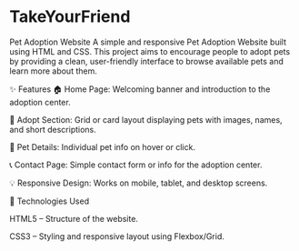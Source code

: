 # TakeYourFriend
 Pet Adoption Website  A simple and responsive Pet Adoption Website built using HTML and CSS. This project aims to encourage people to adopt pets by providing a clean, user-friendly interface to browse available pets and learn more about them. 
 
 ✨ Features
🏠 Home Page: Welcoming banner and introduction to the adoption center.

🐶 Adopt Section: Grid or card layout displaying pets with images, names, and short descriptions.

📄 Pet Details: Individual pet info on hover or click.

📞 Contact Page: Simple contact form or info for the adoption center.

💡 Responsive Design: Works on mobile, tablet, and desktop screens.

🧱 Technologies Used

HTML5 – Structure of the website.

CSS3 – Styling and responsive layout using Flexbox/Grid.
